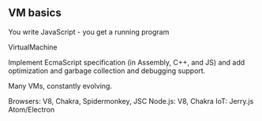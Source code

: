 ##  VM basics

You write JavaScript - you get a running program 

VirtualMachine

Implement EcmaScript specification (in Assembly, C++, and JS) and add 
optimization and garbage collection and debugging support. 

Many VMs, constantly evolving. 

Browsers: V8, Chakra, Spidermonkey, JSC
Node.js: V8, Chakra
IoT: Jerry.js
Atom/Electron
